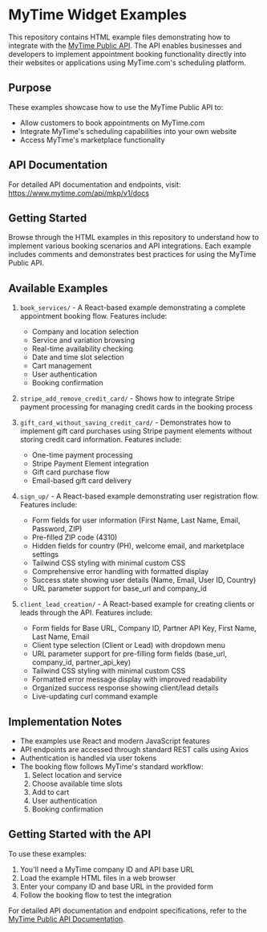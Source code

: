 # MyTime Widget Examples

This repository contains HTML example files demonstrating how to integrate with the [MyTime Public API](https://www.mytime.com/api/mkp/v1/docs). The API enables businesses and developers to implement appointment booking functionality directly into their websites or applications using MyTime.com's scheduling platform.

## Purpose

These examples showcase how to use the MyTime Public API to:
- Allow customers to book appointments on MyTime.com
- Integrate MyTime's scheduling capabilities into your own website
- Access MyTime's marketplace functionality

## API Documentation

For detailed API documentation and endpoints, visit:
https://www.mytime.com/api/mkp/v1/docs

## Getting Started

Browse through the HTML examples in this repository to understand how to implement various booking scenarios and API integrations. Each example includes comments and demonstrates best practices for using the MyTime Public API.

## Available Examples

1. `book_services/` - A React-based example demonstrating a complete appointment booking flow. Features include:
   - Company and location selection
   - Service and variation browsing
   - Real-time availability checking
   - Date and time slot selection
   - Cart management
   - User authentication
   - Booking confirmation

2. `stripe_add_remove_credit_card/` - Shows how to integrate Stripe payment processing for managing credit cards in the booking process

3. `gift_card_without_saving_credit_card/` - Demonstrates how to implement gift card purchases using Stripe payment elements without storing credit card information. Features include:
   - One-time payment processing
   - Stripe Payment Element integration
   - Gift card purchase flow
   - Email-based gift card delivery

4. `sign_up/` - A React-based example demonstrating user registration flow. Features include:
   - Form fields for user information (First Name, Last Name, Email, Password, ZIP)
   - Pre-filled ZIP code (4310)
   - Hidden fields for country (PH), welcome email, and marketplace settings
   - Tailwind CSS styling with minimal custom CSS
   - Comprehensive error handling with formatted display
   - Success state showing user details (Name, Email, User ID, Country)
   - URL parameter support for base_url and company_id

5. `client_lead_creation/` - A React-based example for creating clients or leads through the API. Features include:
   - Form fields for Base URL, Company ID, Partner API Key, First Name, Last Name, Email
   - Client type selection (Client or Lead) with dropdown menu
   - URL parameter support for pre-filling form fields (base_url, company_id, partner_api_key)
   - Tailwind CSS styling with minimal custom CSS
   - Formatted error message display with improved readability
   - Organized success response showing client/lead details
   - Live-updating curl command example

## Implementation Notes

- The examples use React and modern JavaScript features
- API endpoints are accessed through standard REST calls using Axios
- Authentication is handled via user tokens
- The booking flow follows MyTime's standard workflow:
  1. Select location and service
  2. Choose available time slots
  3. Add to cart
  4. User authentication
  5. Booking confirmation

## Getting Started with the API

To use these examples:

1. You'll need a MyTime company ID and API base URL
2. Load the example HTML files in a web browser
3. Enter your company ID and base URL in the provided form
4. Follow the booking flow to test the integration

For detailed API documentation and endpoint specifications, refer to the [MyTime Public API Documentation](https://www.mytime.com/api/mkp/v1/docs).